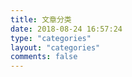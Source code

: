 ```yaml
---
title: 文章分类
date: 2018-08-24 16:57:24
type: "categories"
layout: "categories"
comments: false
---
```

